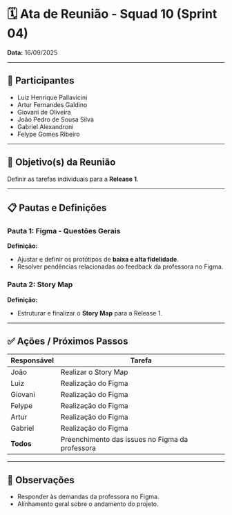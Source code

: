# 🗓 Ata de Reunião - Squad 10 (Sprint 04)  
**Data:** 16/09/2025  

---

## 👥 Participantes
- Luiz Henrique Pallavicini  
- Artur Fernandes Galdino  
- Giovani de Oliveira  
- João Pedro de Sousa Silva  
- Gabriel Alexandroni  
- Felype Gomes Ribeiro  

---

## 🎯 Objetivo(s) da Reunião  
Definir as tarefas individuais para a **Release 1**.  

---

## 📋 Pautas e Definições  

### **Pauta 1:** Figma - Questões Gerais  
**Definição:**  
- Ajustar e definir os protótipos de **baixa e alta fidelidade**.  
- Resolver pendências relacionadas ao feedback da professora no Figma.  

### **Pauta 2:** Story Map  
**Definição:**  
- Estruturar e finalizar o **Story Map** para a Release 1.  

---

## ✅ Ações / Próximos Passos  
| Responsável    | Tarefa                              |
|----------------|-------------------------------------|
| João           | Realizar o Story Map                |
| Luiz           | Realização do Figma                 |
| Giovani        | Realização do Figma                 |
| Felype         | Realização do Figma                 |
| Artur          | Realização do Figma                 |
| Gabriel        | Realização do Figma                 |
| **Todos**      | Preenchimento das issues no Figma da professora |

---

## 📝 Observações  
- Responder às demandas da professora no Figma.  
- Alinhamento geral sobre o andamento do projeto.  
